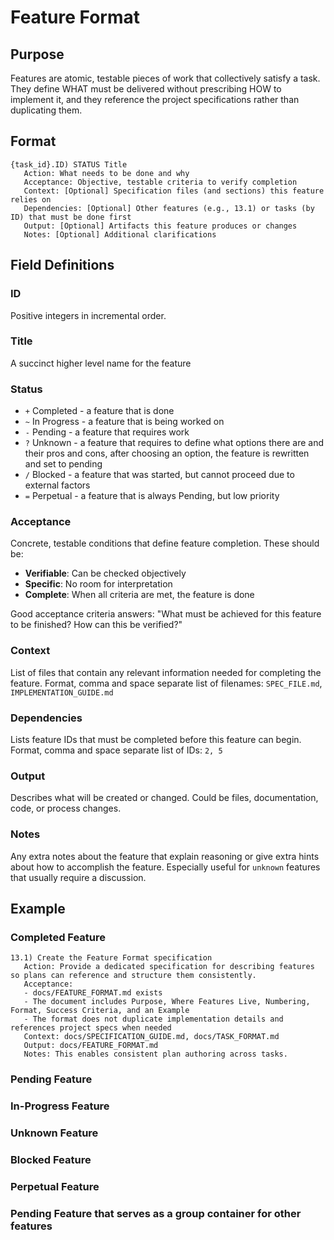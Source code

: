 # Feature Format

## Purpose
Features are atomic, testable pieces of work that collectively satisfy a task. They define WHAT must be delivered without prescribing HOW to implement it, and they reference the project specifications rather than duplicating them.

## Format
```
{task_id}.ID) STATUS Title
   Action: What needs to be done and why
   Acceptance: Objective, testable criteria to verify completion
   Context: [Optional] Specification files (and sections) this feature relies on
   Dependencies: [Optional] Other features (e.g., 13.1) or tasks (by ID) that must be done first
   Output: [Optional] Artifacts this feature produces or changes
   Notes: [Optional] Additional clarifications
```

## Field Definitions

### ID
Positive integers in incremental order.

### Title
A succinct higher level name for the feature

### Status
- `+` Completed - a feature that is done
- `~` In Progress - a feature that is being worked on
- `-` Pending - a feature that requires work
- `?` Unknown - a feature that requires to define what options there are and their pros and cons, after choosing an option, the feature is rewritten and set to pending
- `/` Blocked - a feature that was started, but cannot proceed due to external factors
- `=` Perpetual - a feature that is always Pending, but low priority

### Acceptance
Concrete, testable conditions that define feature completion. These should be:
- **Verifiable**: Can be checked objectively
- **Specific**: No room for interpretation  
- **Complete**: When all criteria are met, the feature is done

Good acceptance criteria answers: "What must be achieved for this feature to be finished? How can this be verified?"

### Context
List of files that contain any relevant information needed for completing the feature. Format, comma and space separate list of filenames: `SPEC_FILE.md`, `IMPLEMENTATION_GUIDE.md`

### Dependencies
Lists feature IDs that must be completed before this feature can begin. Format, comma and space separate list of IDs: `2, 5`

### Output
Describes what will be created or changed. Could be files, documentation, code, or process changes.

### Notes
Any extra notes about the feature that explain reasoning or give extra hints about how to accomplish the feature. Especially useful for `unknown` features that usually require a discussion.

## Example

### Completed Feature
```
13.1) Create the Feature Format specification
   Action: Provide a dedicated specification for describing features so plans can reference and structure them consistently.
   Acceptance:
   - docs/FEATURE_FORMAT.md exists
   - The document includes Purpose, Where Features Live, Numbering, Format, Success Criteria, and an Example
   - The format does not duplicate implementation details and references project specs when needed
   Context: docs/SPECIFICATION_GUIDE.md, docs/TASK_FORMAT.md
   Output: docs/FEATURE_FORMAT.md
   Notes: This enables consistent plan authoring across tasks.
```

### Pending Feature

### In-Progress Feature

### Unknown Feature

### Blocked Feature

### Perpetual Feature

### Pending Feature that serves as a group container for other features
